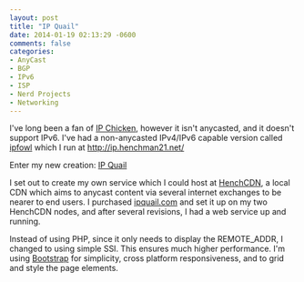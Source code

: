 ```yaml
---
layout: post
title: "IP Quail"
date: 2014-01-19 02:13:29 -0600
comments: false
categories: 
- AnyCast
- BGP
- IPv6
- ISP
- Nerd Projects
- Networking
---
```

I've long been a fan of [IP Chicken](http://www.ipchicken.com/), however it isn't anycasted, and it doesn't support IPv6. I've had a non-anycasted IPv4/IPv6 capable version called [ipfowl](https://github.com/tbaschak/ipfowl) which I run at http://ip.henchman21.net/

Enter my new creation: [IP Quail](http://ipquail.com)

<!--more-->

I set out to create my own service which I could host at [HenchCDN](http://henchcdn.com), a local CDN which aims to anycast content via several internet exchanges to be nearer to end users. I purchased [ipquail.com](http://ipquail.com/) and set it up on my two HenchCDN nodes, and after several revisions, I had a web service up and running.

Instead of using PHP, since it only needs to display the REMOTE_ADDR, I changed to using simple SSI. This ensures much higher performance. I'm using [Bootstrap](http://getbootstrap.com) for simplicity, cross platform responsiveness, and to grid and style the page elements. 